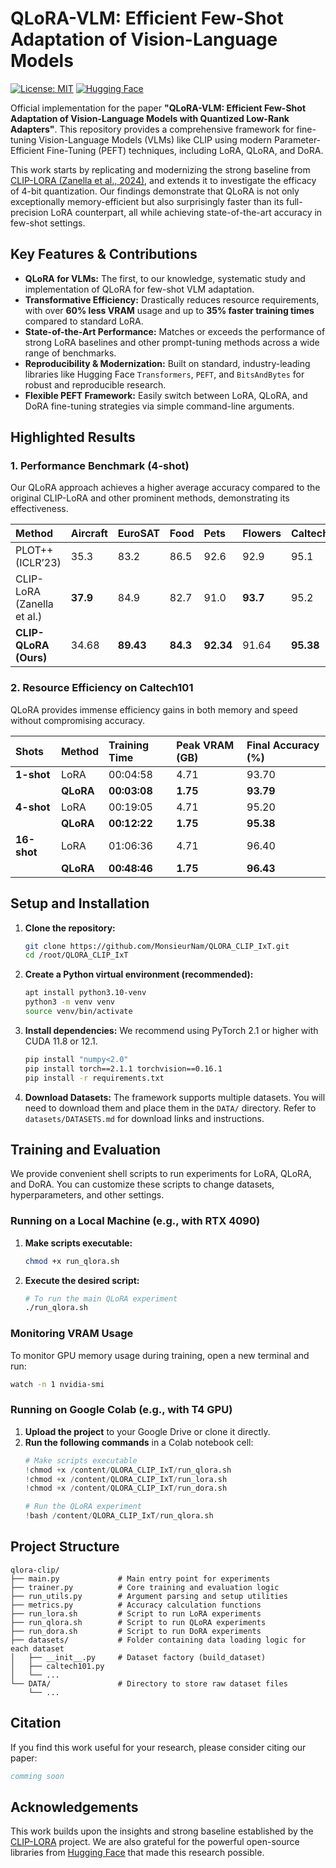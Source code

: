 
# QLoRA-VLM: Efficient Few-Shot Adaptation of Vision-Language Models

[![License: MIT](https://img.shields.io/badge/License-MIT-yellow.svg)](https://opensource.org/licenses/MIT)
[![Hugging Face](https://img.shields.io/badge/%F0%9F%A4%97%20Hugging%20Face-PEFT%20%7C%20BitsAndBytes-orange)](https://huggingface.co/)

Official implementation for the paper **"QLoRA-VLM: Efficient Few-Shot Adaptation of Vision-Language Models with Quantized Low-Rank Adapters"**. This repository provides a comprehensive framework for fine-tuning Vision-Language Models (VLMs) like CLIP using modern Parameter-Efficient Fine-Tuning (PEFT) techniques, including LoRA, QLoRA, and DoRA.

This work starts by replicating and modernizing the strong baseline from [CLIP-LORA (Zanella et al., 2024)](https://github.com/MaxZanella/CLIP-LORA), and extends it to investigate the efficacy of 4-bit quantization. Our findings demonstrate that QLoRA is not only exceptionally memory-efficient but also surprisingly faster than its full-precision LoRA counterpart, all while achieving state-of-the-art accuracy in few-shot settings.

## Key Features & Contributions

- **QLoRA for VLMs:** The first, to our knowledge, systematic study and implementation of QLoRA for few-shot VLM adaptation.
- **Transformative Efficiency:** Drastically reduces resource requirements, with over **60% less VRAM** usage and up to **35% faster training times** compared to standard LoRA.
- **State-of-the-Art Performance:** Matches or exceeds the performance of strong LoRA baselines and other prompt-tuning methods across a wide range of benchmarks.
- **Reproducibility & Modernization:** Built on standard, industry-leading libraries like Hugging Face `Transformers`, `PEFT`, and `BitsAndBytes` for robust and reproducible research.
- **Flexible PEFT Framework:** Easily switch between LoRA, QLoRA, and DoRA fine-tuning strategies via simple command-line arguments.

## Highlighted Results

### 1. Performance Benchmark (4-shot)

Our QLoRA approach achieves a higher average accuracy compared to the original CLIP-LoRA and other prominent methods, demonstrating its effectiveness.

| Method | Aircraft | EuroSAT | Food | Pets | Flowers | Caltech | DTD | UCF | **Average** |
| :--- | :--- | :--- | :--- | :--- | :--- | :--- | :--- | :--- | :--- |
| PLOT++ (ICLR’23) | 35.3 | 83.2 | 86.5 | 92.6 | 92.9 | 95.1 | 62.4 | 79.8 | 78.48 |
| CLIP-LoRA (Zanella et al.)| **37.9** | 84.9 | 82.7 | 91.0 | **93.7** | 95.2 | 63.8 | **81.1** | 78.79 |
| **CLIP-QLoRA (Ours)** | 34.68 | **89.43** | **84.3** | **92.34** | 91.64 | **95.38** | **66.31** | 80.52 | **79.33** |

### 2. Resource Efficiency on Caltech101

QLoRA provides immense efficiency gains in both memory and speed without compromising accuracy.

| Shots | Method | Training Time | Peak VRAM (GB) | Final Accuracy (%) |
| :--- | :--- | :--- | :--- | :--- |
| **1-shot** | LoRA | 00:04:58 | 4.71 | 93.70 |
| | **QLoRA** | **00:03:08** | **1.75** | **93.79** |
| **4-shot** | LoRA | 00:19:05 | 4.71 | 95.20 |
| | **QLoRA** | **00:12:22** | **1.75** | **95.38** |
| **16-shot**| LoRA | 01:06:36 | 4.71 | 96.40 |
| | **QLoRA** | **00:48:46** | **1.75** | **96.43** |

## Setup and Installation

1.  **Clone the repository:**
    ```bash
    git clone https://github.com/MonsieurNam/QLORA_CLIP_IxT.git
    cd /root/QLORA_CLIP_IxT
    ```

2.  **Create a Python virtual environment (recommended):**
    ```bash
    apt install python3.10-venv
    python3 -m venv venv
    source venv/bin/activate
    ```

3.  **Install dependencies:**
    We recommend using PyTorch 2.1 or higher with CUDA 11.8 or 12.1.
    ```bash
    pip install "numpy<2.0"
    pip install torch==2.1.1 torchvision==0.16.1
    pip install -r requirements.txt
    ```
    
4.  **Download Datasets:**
    The framework supports multiple datasets. You will need to download them and place them in the `DATA/` directory. Refer to `datasets/DATASETS.md` for download links and instructions.

## Training and Evaluation

We provide convenient shell scripts to run experiments for LoRA, QLoRA, and DoRA. You can customize these scripts to change datasets, hyperparameters, and other settings.

### Running on a Local Machine (e.g., with RTX 4090)

1.  **Make scripts executable:**
    ```bash
    chmod +x run_qlora.sh 
    ```

2.  **Execute the desired script:**
    ```bash
    # To run the main QLoRA experiment
    ./run_qlora.sh


### Monitoring VRAM Usage

To monitor GPU memory usage during training, open a new terminal and run:
```bash
watch -n 1 nvidia-smi
```

### Running on Google Colab (e.g., with T4 GPU)

1.  **Upload the project** to your Google Drive or clone it directly.
2.  **Run the following commands** in a Colab notebook cell:
    ```python
    # Make scripts executable
    !chmod +x /content/QLORA_CLIP_IxT/run_qlora.sh
    !chmod +x /content/QLORA_CLIP_IxT/run_lora.sh
    !chmod +x /content/QLORA_CLIP_IxT/run_dora.sh

    # Run the QLoRA experiment
    !bash /content/QLORA_CLIP_IxT/run_qlora.sh
    ```

## Project Structure
```
qlora-clip/
├── main.py             # Main entry point for experiments
├── trainer.py          # Core training and evaluation logic
├── run_utils.py        # Argument parsing and setup utilities
├── metrics.py          # Accuracy calculation functions
├── run_lora.sh         # Script to run LoRA experiments
├── run_qlora.sh        # Script to run QLoRA experiments
├── run_dora.sh         # Script to run DoRA experiments
├── datasets/           # Folder containing data loading logic for each dataset
│   ├── __init__.py     # Dataset factory (build_dataset)
│   ├── caltech101.py
│   └── ...
└── DATA/               # Directory to store raw dataset files
    └── ...
```

## Citation
If you find this work useful for your research, please consider citing our paper:

```bibtex
comming soon
```


## Acknowledgements
This work builds upon the insights and strong baseline established by the [CLIP-LORA](https://github.com/MaxZanella/CLIP-LORA) project. We are also grateful for the powerful open-source libraries from [Hugging Face](https://huggingface.co/) that made this research possible.
```
